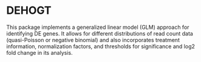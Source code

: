 # DEHOGT
This package implements a generalized linear model (GLM) approach for identifying DE genes. It allows for different distributions of read count data (quasi-Poisson or negative binomial) and also incorporates treatment information, normalization factors, and thresholds for significance and log2 fold change in its analysis.
